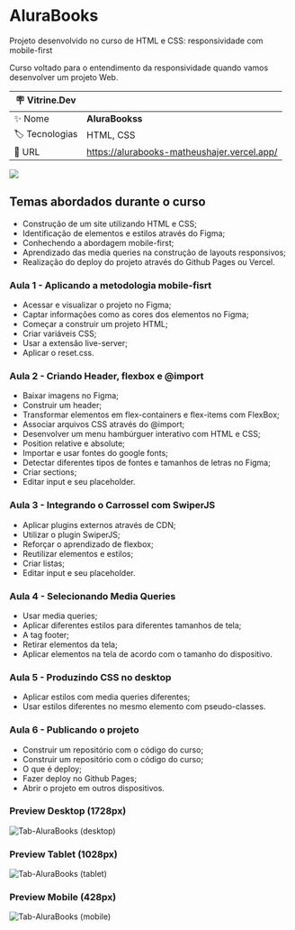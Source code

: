
# AluraBooks

Projeto desenvolvido no curso de HTML e CSS: responsividade com mobile-first

Curso voltado para o entendimento da responsividade quando vamos desenvolver um projeto Web.

| :placard: Vitrine.Dev |     |
| -------------  | --- |
| :sparkles: Nome        | **AluraBookss**
| :label: Tecnologias | HTML, CSS
| :rocket: URL         | https://alurabooks-matheushajer.vercel.app/

![](https://user-images.githubusercontent.com/75273536/229125656-63266411-cfee-4ec4-829d-51596f92b32b.png#vitrinedev)

## Temas abordados durante o curso

- Construção de um site utilizando HTML e CSS;
- Identificação de elementos e estilos através do Figma;
- Conhechendo a abordagem mobile-first;
- Aprendizado das media queries na construção de layouts responsivos;
- Realização do deploy do projeto através do Github Pages ou Vercel.

### Aula 1 - Aplicando a metodologia mobile-fisrt

- Acessar e visualizar o projeto no Figma;
- Captar informações como as cores dos elementos no Figma;
- Começar a construir um projeto HTML;
- Criar variáveis CSS;
- Usar a extensão live-server;
- Aplicar o reset.css.

### Aula 2 - Criando Header, flexbox e @import

- Baixar imagens no Figma;
- Construir um header;
- Transformar elementos em flex-containers e flex-items com FlexBox;
- Associar arquivos CSS através do @import;
- Desenvolver um menu hambúrguer interativo com HTML e CSS;
- Position relative e absolute;
- Importar e usar fontes do google fonts;
- Detectar diferentes tipos de fontes e tamanhos de letras no Figma;
- Criar sections;
- Editar input e seu placeholder.

### Aula 3 - Integrando o Carrossel com SwiperJS

- Aplicar plugins externos através de CDN;
- Utilizar o plugin SwiperJS;
- Reforçar o aprendizado de flexbox;
- Reutilizar elementos e estilos;
- Criar listas;
- Editar input e seu placeholder.

### Aula 4 - Selecionando Media Queries

- Usar media queries;
- Aplicar diferentes estilos para diferentes tamanhos de tela;
- A tag footer;
- Retirar elementos da tela;
- Aplicar elementos na tela de acordo com o tamanho do dispositivo.

### Aula 5 - Produzindo CSS no desktop

- Aplicar estilos com media queries diferentes;
- Usar estilos diferentes no mesmo elemento com pseudo-classes.

### Aula 6 - Publicando o projeto

- Construir um repositório com o código do curso;
- Construir um repositório com o código do curso;
- O que é deploy;
- Fazer deploy no Github Pages;
- Abrir o projeto em outros dispositivos.

### Preview Desktop (1728px)

![Tab-AluraBooks (desktop)](https://user-images.githubusercontent.com/75273536/229127036-baaa5d16-62d8-4432-9bf7-f5a25ba9ec2f.gif)

### Preview Tablet (1028px)

![Tab-AluraBooks (tablet)](https://user-images.githubusercontent.com/75273536/229127880-97547fc1-1d3b-4659-a7f5-022ab485740a.gif)

### Preview Mobile (428px)

![Tab-AluraBooks (mobile)](https://user-images.githubusercontent.com/75273536/229128321-c387e94f-31f8-4666-b886-d3e918161ab8.gif)
